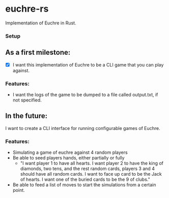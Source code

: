 # euchre-rs
Implementation of Euchre in Rust.

### Setup

## As a first milestone:
- [X] I want this implementation of Euchre to be a CLI game that you can play against.

### Features:
- I want the logs of the game to be dumped to a file called output.txt, if not specified.

## In the future:
I want to create a CLI interface for running configurable games of Euchre.

### Features:

 - Simulating a game of euchre against 4 random players
 - Be able to seed players hands, either partially or fully
    - "I want player 1 to have all hearts. I want player 2 to have the king of diamonds, two tens, and the rest random cards, players 3 and 4 should have all random cards. I want to face up card to be the Jack of hearts. I want one of the buried cards to be the 9 of clubs."
- Be able to feed a list of moves to start the simulations from a certain point.
